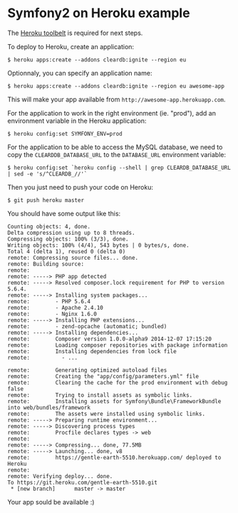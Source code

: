 Symfony2 on Heroku example
==========================

The [Heroku toolbelt](https://toolbelt.heroku.com) is required for next steps.

To deploy to Heroku, create an application:
```
$ heroku apps:create --addons cleardb:ignite --region eu
```

Optionnaly, you can specify an application name:
```
$ heroku apps:create --addons cleardb:ignite --region eu awesome-app
```
This will make your app available from `http://awesome-app.herokuapp.com`.


For the application to work in the right environment (ie. "prod"), add an
environment variable in the Heroku application:
```
$ heroku config:set SYMFONY_ENV=prod
```

For the application to be able to access the MySQL database, we need to copy the
`CLEARDDB_DATABASE_URL` to the `DATABASE_URL` environment variable:
```
$ heroku config:set `heroku config --shell | grep CLEARDB_DATABASE_URL | sed -e 's/^CLEARDB_//'`
```

Then you just need to push your code on Heroku:
```
$ git push heroku master
```
You should have some output like this:
```
Counting objects: 4, done.
Delta compression using up to 8 threads.
Compressing objects: 100% (3/3), done.
Writing objects: 100% (4/4), 543 bytes | 0 bytes/s, done.
Total 4 (delta 1), reused 0 (delta 0)
remote: Compressing source files... done.
remote: Building source:
remote: 
remote: -----> PHP app detected
remote: -----> Resolved composer.lock requirement for PHP to version 5.6.4.
remote: -----> Installing system packages...
remote:        - PHP 5.6.4
remote:        - Apache 2.4.10
remote:        - Nginx 1.6.0
remote: -----> Installing PHP extensions...
remote:        - zend-opcache (automatic; bundled)
remote: -----> Installing dependencies...
remote:        Composer version 1.0.0-alpha9 2014-12-07 17:15:20
remote:        Loading composer repositories with package information
remote:        Installing dependencies from lock file
remote:          - ...

remote:        Generating optimized autoload files
remote:        Creating the "app/config/parameters.yml" file
remote:        Clearing the cache for the prod environment with debug false
remote:        Trying to install assets as symbolic links.
remote:        Installing assets for Symfony\Bundle\FrameworkBundle into web/bundles/framework
remote:        The assets were installed using symbolic links.
remote: -----> Preparing runtime environment...
remote: -----> Discovering process types
remote:        Procfile declares types -> web
remote: 
remote: -----> Compressing... done, 77.5MB
remote: -----> Launching... done, v8
remote:        https://gentle-earth-5510.herokuapp.com/ deployed to Heroku
remote: 
remote: Verifying deploy... done.
To https://git.heroku.com/gentle-earth-5510.git
 * [new branch]      master -> master

```

Your app sould be available :)

